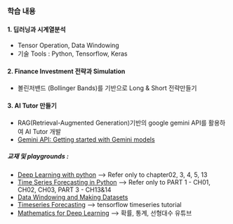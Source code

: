 ### 학습 내용
#### 1. 딥러닝과 시계열분석
- Tensor Operation, Data Windowing
- 기술 Tools : Python, Tensorflow, Keras
#### 2. Finance Investment 전략과 Simulation
- 볼린저밴드 (Bollinger Bands)를 기반으로 Long & Short 전략만들기
#### 3. AI Tutor 만들기
- RAG(Retrieval-Augmented Generation)기반의 google gemini API를 활용하여 AI Tutor 개발
- [Gemini API: Getting started with Gemini models](https://colab.research.google.com/github/google-gemini/cookbook/blob/main/quickstarts/Get_started.ipynb)

##### 교재 및 playgrounds :
- [Deep Learning with python](https://sourestdeeds.github.io/pdf/Deep%20Learning%20with%20Python.pdf) --> Refer only to chapter02, 3, 4, 5, 13
- [Time Series Forecasting in Python](https://www.oreilly.com/library/view/time-series-forecasting/9781617299889/) --> Refer only to PART 1 - CH01, CH02, CH03, PART 3 - CH13&14
- [Data Windowing and Making Datasets](https://carpentries-incubator.github.io/python-classifying-power-consumption/instructor/03-data-windows.html)
- [Timeseries Forecasting](https://www.tensorflow.org/tutorials/structured_data/time_series?hl=ko) --> tensorflow timeseries tutorial
- [Mathematics for Deep Learning](https://github.com/kafa46/deeplearning_math/tree/master?tab=readme-ov-file) --> 확률, 통계, 선형대수 유튜브

